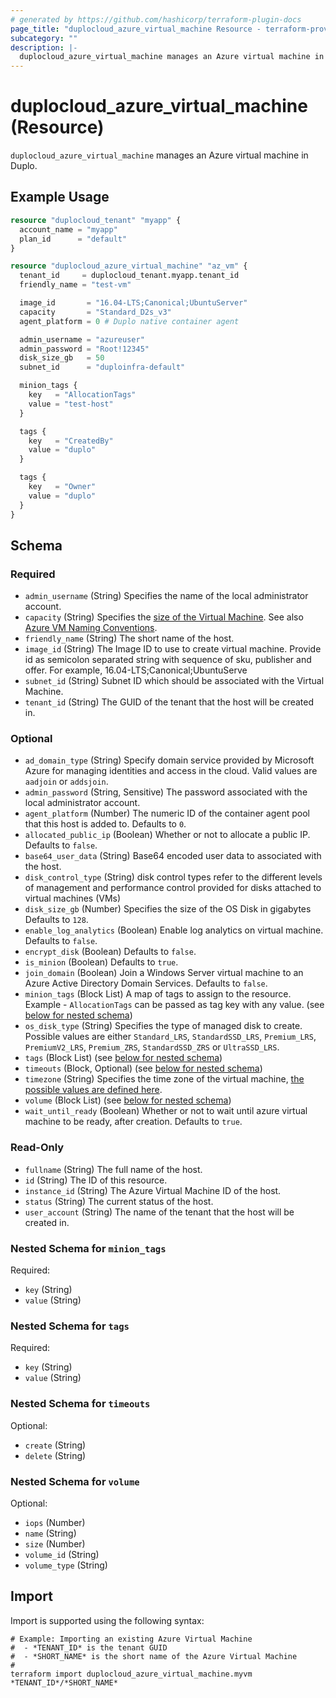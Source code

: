 ```yaml
---
# generated by https://github.com/hashicorp/terraform-plugin-docs
page_title: "duplocloud_azure_virtual_machine Resource - terraform-provider-duplocloud"
subcategory: ""
description: |-
  duplocloud_azure_virtual_machine manages an Azure virtual machine in Duplo.
---
```


# duplocloud_azure_virtual_machine (Resource)

`duplocloud_azure_virtual_machine` manages an Azure virtual machine in Duplo.

## Example Usage

```terraform
resource "duplocloud_tenant" "myapp" {
  account_name = "myapp"
  plan_id      = "default"
}

resource "duplocloud_azure_virtual_machine" "az_vm" {
  tenant_id     = duplocloud_tenant.myapp.tenant_id
  friendly_name = "test-vm"

  image_id       = "16.04-LTS;Canonical;UbuntuServer"
  capacity       = "Standard_D2s_v3"
  agent_platform = 0 # Duplo native container agent

  admin_username = "azureuser"
  admin_password = "Root!12345"
  disk_size_gb   = 50
  subnet_id      = "duploinfra-default"

  minion_tags {
    key   = "AllocationTags"
    value = "test-host"
  }

  tags {
    key   = "CreatedBy"
    value = "duplo"
  }

  tags {
    key   = "Owner"
    value = "duplo"
  }
}
```

<!-- schema generated by tfplugindocs -->
## Schema

### Required

- `admin_username` (String) Specifies the name of the local administrator account.
- `capacity` (String) Specifies the [size of the Virtual Machine](https://docs.microsoft.com/azure/virtual-machines/sizes-general). See also [Azure VM Naming Conventions](https://docs.microsoft.com/azure/virtual-machines/vm-naming-conventions).
- `friendly_name` (String) The short name of the host.
- `image_id` (String) The Image ID to use to create virtual machine. Provide id as semicolon separated string with sequence of sku, publisher and offer. For example, 16.04-LTS;Canonical;UbuntuServe
- `subnet_id` (String) Subnet ID which should be associated with the Virtual Machine.
- `tenant_id` (String) The GUID of the tenant that the host will be created in.

### Optional

- `ad_domain_type` (String) Specify domain service provided by Microsoft Azure for managing identities and access in the cloud. Valid values are `aadjoin` or `addsjoin`.
- `admin_password` (String, Sensitive) The password associated with the local administrator account.
- `agent_platform` (Number) The numeric ID of the container agent pool that this host is added to. Defaults to `0`.
- `allocated_public_ip` (Boolean) Whether or not to allocate a public IP. Defaults to `false`.
- `base64_user_data` (String) Base64 encoded user data to associated with the host.
- `disk_control_type` (String) disk control types refer to the different levels of management and performance control provided for disks attached to virtual machines (VMs)
- `disk_size_gb` (Number) Specifies the size of the OS Disk in gigabytes Defaults to `128`.
- `enable_log_analytics` (Boolean) Enable log analytics on virtual machine. Defaults to `false`.
- `encrypt_disk` (Boolean) Defaults to `false`.
- `is_minion` (Boolean) Defaults to `true`.
- `join_domain` (Boolean) Join a Windows Server virtual machine to an Azure Active Directory Domain Services. Defaults to `false`.
- `minion_tags` (Block List) A map of tags to assign to the resource. Example - `AllocationTags` can be passed as tag key with any value. (see [below for nested schema](#nestedblock--minion_tags))
- `os_disk_type` (String) Specifies the type of managed disk to create. Possible values are either `Standard_LRS`, `StandardSSD_LRS`, `Premium_LRS`, `PremiumV2_LRS`, `Premium_ZRS`, `StandardSSD_ZRS` or `UltraSSD_LRS`.
- `tags` (Block List) (see [below for nested schema](#nestedblock--tags))
- `timeouts` (Block, Optional) (see [below for nested schema](#nestedblock--timeouts))
- `timezone` (String) Specifies the time zone of the virtual machine, [the possible values are defined here](https://jackstromberg.com/2017/01/list-of-time-zones-consumed-by-azure/).
- `volume` (Block List) (see [below for nested schema](#nestedblock--volume))
- `wait_until_ready` (Boolean) Whether or not to wait until azure virtual machine to be ready, after creation. Defaults to `true`.

### Read-Only

- `fullname` (String) The full name of the host.
- `id` (String) The ID of this resource.
- `instance_id` (String) The Azure Virtual Machine ID of the host.
- `status` (String) The current status of the host.
- `user_account` (String) The name of the tenant that the host will be created in.

<a id="nestedblock--minion_tags"></a>
### Nested Schema for `minion_tags`

Required:

- `key` (String)
- `value` (String)


<a id="nestedblock--tags"></a>
### Nested Schema for `tags`

Required:

- `key` (String)
- `value` (String)


<a id="nestedblock--timeouts"></a>
### Nested Schema for `timeouts`

Optional:

- `create` (String)
- `delete` (String)


<a id="nestedblock--volume"></a>
### Nested Schema for `volume`

Optional:

- `iops` (Number)
- `name` (String)
- `size` (Number)
- `volume_id` (String)
- `volume_type` (String)

## Import

Import is supported using the following syntax:

```shell
# Example: Importing an existing Azure Virtual Machine
#  - *TENANT_ID* is the tenant GUID
#  - *SHORT_NAME* is the short name of the Azure Virtual Machine
#
terraform import duplocloud_azure_virtual_machine.myvm *TENANT_ID*/*SHORT_NAME*
```
